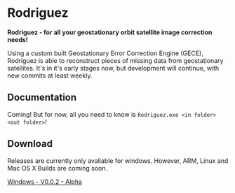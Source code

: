 # Rodriguez
**Rodriguez - for all your geostationary orbit satellite image correction needs!**

Using a custom built Geostationary Error Correction Engine (GECE), Rodriguez is able to reconstruct pieces of missing data
from geostationary satellites. It's in it's early stages now, but development will continue, with new commits at least weekly.

## Documentation
Coming! But for now, all you need to know is `Rodriguez.exe <in folder> <out folder>`!

## Download
Releases are currently only avaliable for windows. However, ARM, Linux and Mac OS X Builds are coming soon.
<p>
<a href="https://github.com/MouseBatteries/Rodriguez/releases/tag/Alpha">Windows - V0.0.2 - Alpha</a>
